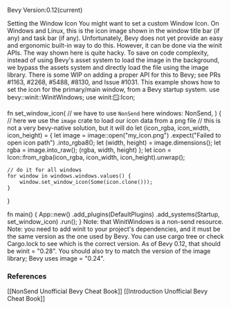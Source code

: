 Bevy Version:0.12(current)


Setting the Window Icon
You might want to set a custom Window Icon. On Windows and Linux, this is
the icon image shown in the window title bar (if any) and task bar (if any).
Unfortunately, Bevy does not yet provide an easy and ergonomic built-in way
to do this. However, it can be done via the winit APIs.
The way shown here is quite hacky. To save on code complexity, instead of
using Bevy's asset system to load the image in the background, we bypass
the assets system and directly load the file using the image library.
There is some WIP on adding a proper API for this to Bevy; see PRs
#1163, #2268, #5488,
#8130, and Issue #1031.
This example shows how to set the icon for the primary/main window, from
a Bevy startup system.
use bevy::winit::WinitWindows;
use winit::window::Icon;

fn set_window_icon(
    // we have to use `NonSend` here
    windows: NonSend<WinitWindows>,
) {
    // here we use the `image` crate to load our icon data from a png file
    // this is not a very bevy-native solution, but it will do
    let (icon_rgba, icon_width, icon_height) = {
        let image = image::open("my_icon.png")
            .expect("Failed to open icon path")
            .into_rgba8();
        let (width, height) = image.dimensions();
        let rgba = image.into_raw();
        (rgba, width, height)
    };
    let icon = Icon::from_rgba(icon_rgba, icon_width, icon_height).unwrap();

    // do it for all windows
    for window in windows.windows.values() {
        window.set_window_icon(Some(icon.clone()));
    }
}

fn main() {
    App::new()
        .add_plugins(DefaultPlugins)
        .add_systems(Startup, set_window_icon)
        .run();
}
Note: that WinitWindows is a non-send
resource.
Note: you need to add winit to your project's dependencies, and it must
be the same version as the one used by Bevy. You can use cargo tree or
check Cargo.lock to see which is the correct version. As of Bevy 0.12,
that should be winit = "0.28". You should also try to match the version
of the image library; Bevy uses image = "0.24".

### References
[[NonSend  Unofficial Bevy Cheat Book]] [[Introduction  Unofficial Bevy Cheat Book]] 